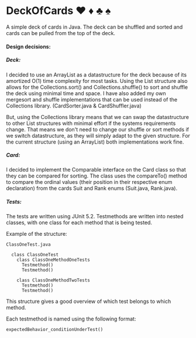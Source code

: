 # DeckOfCards :hearts: :diamonds: :clubs: :spades:

A simple deck of cards in Java.
The deck can be shuffled and sorted and
cards can be pulled from the top of the deck.

#### Design decisions:
##### Deck:
  I decided to use an ArrayList as a datastructure for
  the deck because of its amortized O(1) time complexity
  for most tasks.
  Using the List structure also allows
  for the Collections.sort() and Collections.shuffle() 
  to sort and shuffle the deck using minimal time and space.
  I have also added my own mergesort and shuffle implementations 
  that can be used instead of the Collections library. (CardSorter.java & CardShuffler.java)
  
  But, using the Collections library means that 
  we can swap the datastructure to
  other List structures with minimal effort if the systems
  requirements change. That means we don't need to change
  our shuffle or sort methods if we switch datastructure, 
  as they will simply adapt to the given structure. 
  For the current structure (using an ArrayList) both implementations work fine.
  
##### Card:
  I decided to implement the Comparable interface on the Card class
  so that they can be compared for sorting. The class uses the compareTo()
  method to compare the ordinal values (their position in their respective enum declaration) from the cards Suit and Rank enums 
  (Suit.java, Rank.java). 
  
##### Tests:
  The tests are written using JUnit 5.2.
  Testmethods are written into nested classes, 
  with one class for each method that is being tested.
  
  Example of the structure:
```
ClassOneTest.java

  class ClassOneTest
    class ClassOneMethodOneTests
      Testmethod()
      Testmethod()
        
    class ClassOneMethodTwoTests
      Testmethod()
      Testmethod()
```
This structure gives a good overview of which test belongs to which method. 

Each testmethod is named using the following format:
```
expectedBehavior_conditionUnderTest()
```
